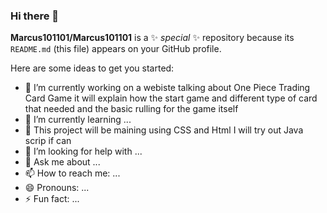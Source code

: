 ### Hi there 👋


**Marcus101101/Marcus101101** is a ✨ _special_ ✨ repository because its `README.md` (this file) appears on your GitHub profile.

Here are some ideas to get you started:

- 🔭 I’m currently working on a webiste talking about One Piece Trading Card Game it will explain how the start game  and different type of card that needed and the basic rulling for the game itself 
- 🌱 I’m currently learning ...
- 👯 This project will be maining using CSS and Html I will try out Java scrip if can 
- 🤔 I’m looking for help with ...
- 💬 Ask me about ...
- 📫 How to reach me: ...
- 😄 Pronouns: ...
- ⚡ Fun fact: ...

